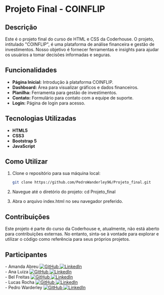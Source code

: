 # Projeto Final - COINFLIP

## Descrição

Este é o projeto final do curso de HTML e CSS da Coderhouse. O projeto, intitulado "COINFLIP", é uma plataforma de análise financeira e gestão de investimentos. Nosso objetivo é fornecer ferramentas e insights para ajudar os usuários a tomar decisões informadas e seguras.

## Funcionalidades

- **Página Inicial:** Introdução à plataforma COINFLIP.
- **Dashboard:** Área para visualizar gráficos e dados financeiros.
- **Planilha:** Ferramenta para gestão de investimentos.
- **Contato:** Formulário para contato com a equipe de suporte.
- **Login:** Página de login para acesso.

## Tecnologias Utilizadas

- **HTML5**
- **CSS3**
- **Bootstrap 5**
- **JavaScript**

## Como Utilizar

1. Clone o repositório para sua máquina local:
   ```bash
   git clone https://github.com/PedroWanderley96/Projeto_final.git

2. Navegue até o diretório do projeto:
   cd Projeto_final

3. Abra o arquivo index.html no seu navegador preferido.

## Contribuições

Este projeto é parte do curso da Coderhouse e, atualmente, não está aberto para contribuições externas. No entanto, sinta-se à vontade para explorar e utilizar o código como referência para seus próprios projetos.

## Participantes

 <div>
- Amanda Abreu
   <a href="https://github.com/abreuamanda" target="_blank">
      <img src="https://img.shields.io/badge/-Github-000?style=flat-square&logo=Github&logoColor=white" alt="GitHub">
    </a>
    <a href="https://www.linkedin.com/in/abreu-amanda" target="_blank">
      <img src="https://img.shields.io/badge/-LinkedIn-blue?style=flat-square&logo=Linkedin&logoColor=white" alt="LinkedIn">
    </a>
  </div>
   <div>
- Ana Luiza
   <a href="https://github.com/ferreiranaluiza" target="_blank">
      <img src="https://img.shields.io/badge/-Github-000?style=flat-square&logo=Github&logoColor=white" alt="GitHub">
    </a>
    <a href="https://br.linkedin.com/in/ana-luiza-ferreira-%E5%AE%89%E5%A8%9C-2488b3148" target="_blank">
      <img src="https://img.shields.io/badge/-LinkedIn-blue?style=flat-square&logo=Linkedin&logoColor=white" alt="LinkedIn">
    </a>
  </div>
   <div>
- Bel Freitas
   <a href="https://github.com/BelCFreitas" target="_blank">
      <img src="https://img.shields.io/badge/-Github-000?style=flat-square&logo=Github&logoColor=white" alt="GitHub">
    </a>
    <a href="https://www.linkedin.com/in/bel-freitas/" target="_blank">
      <img src="https://img.shields.io/badge/-LinkedIn-blue?style=flat-square&logo=Linkedin&logoColor=white" alt="LinkedIn">
    </a>
  </div>
   <div>
- Lucas Rocha
    <a href="https://github.com/LucasRocha2308" target="_blank">
      <img src="https://img.shields.io/badge/-Github-000?style=flat-square&logo=Github&logoColor=white" alt="GitHub">
    </a>
    <a href="https://www.linkedin.com/in/lucas-rocha-da-silva-530618149/" target="_blank">
      <img src="https://img.shields.io/badge/-LinkedIn-blue?style=flat-square&logo=Linkedin&logoColor=white" alt="LinkedIn">
    </a>
  </div>
   <div>
- Pedro Warderley
   <a href="https://github.com/PedroWanderley96" target="_blank">
      <img src="https://img.shields.io/badge/-Github-000?style=flat-square&logo=Github&logoColor=white" alt="GitHub">
    </a>
    <a href="https://www.linkedin.com/in/pedro-wanderley/" target="_blank">
      <img src="https://img.shields.io/badge/-LinkedIn-blue?style=flat-square&logo=Linkedin&logoColor=white" alt="LinkedIn">
    </a>
  </div>

